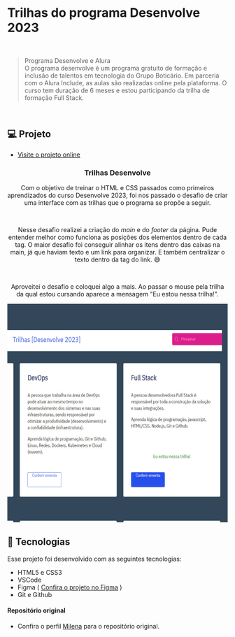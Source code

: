 # Trilhas do programa Desenvolve 2023

<br>

> Programa Desenvolve e Alura <br>
O programa desenvolve é um programa gratuito de formação e inclusão de talentos em tecnologia do Grupo Boticário. Em parceria com o Alura Include, as aulas são realizadas online pela plataforma. O curso tem duração de 6 meses e estou participando da trilha de formação Full Stack.

<br>

## 💻 Projeto
- [Visite o projeto online](https://santosfer.github.io/trilhas-desenvolve/)
<div align="center"><h3>Trilhas Desenvolve</h3>
<p>Com o objetivo de treinar o HTML e CSS passados como primeiros aprendizados do curso Desenvolve 2023, foi nos passado o desafio de criar uma interface com as trilhas que o programa se propõe a seguir.</p>
<br>
<p>Nesse desafio realizei a criação do <em>main</em> e do <em>footer</em> da página. Pude entender melhor como funciona as posições dos elementos dentro de cada tag. O maior desafio foi conseguir alinhar os itens dentro das caixas na main, já que haviam texto e um link para organizar. E também centralizar o texto dentro da tag do link. 😅</p>
<br>
<p>Aproveitei o desafio e coloquei algo a mais. Ao passar o mouse pela trilha da qual estou cursando aparece a mensagem "Eu estou nessa trilha!".</p>

<img width="600px" height="500px" src="img/preview.png"></div>


## 🚀 Tecnologias

Esse projeto foi desenvolvido com as seguintes tecnologias:

- HTML5 e CSS3
- VSCode
- Figma ( [Confira o projeto no Figma](https://www.figma.com/file/dnb2Q3jLPC5sTk7ca4XvY7/Design-Trilhas-%7C-Desenvolve-2023?node-id=101%3A16328&t=05Cj3WABVIddzIv8-0) )
- Git e Github

#### Repositório original
- Confira o perfil [Milena](https://github.com/milenaemmert/desenvolve-fullstack) para o repositório original.

